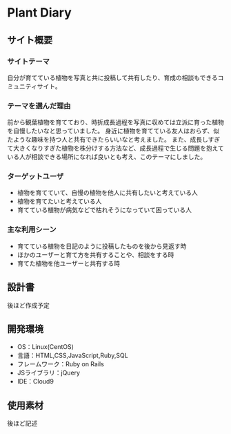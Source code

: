 # Plant Diary

## サイト概要
### サイトテーマ 
自分が育てている植物を写真と共に投稿して共有したり、育成の相談もできるコミュニティサイト。
​
### テーマを選んだ理由
前から観葉植物を育てており、時折成長過程を写真に収めては立派に育った植物を自慢したいなと思っていました。
身近に植物を育てている友人はおらず、似たような趣味を持つ人と共有できたらいいなと考えました。
また、成長しすぎて大きくなりすぎた植物を株分けする方法など、成長過程で生じる問題を抱えている人が相談できる場所になれば良いとも考え、このテーマにしました。
​
### ターゲットユーザ
- 植物を育てていて、自慢の植物を他人に共有したいと考えている人
- 植物を育てたいと考えている人
- 育てている植物が病気などで枯れそうになっていて困っている人
​
### 主な利用シーン
- 育てている植物を日記のように投稿したものを後から見返す時
- ほかのユーザーと育て方を共有することや、相談をする時
- 育てた植物を他ユーザーと共有する時
​
## 設計書
後ほど作成予定
​
## 開発環境
- OS：Linux(CentOS)
- 言語：HTML,CSS,JavaScript,Ruby,SQL
- フレームワーク：Ruby on Rails
- JSライブラリ：jQuery
- IDE：Cloud9

## 使用素材
後ほど記述
